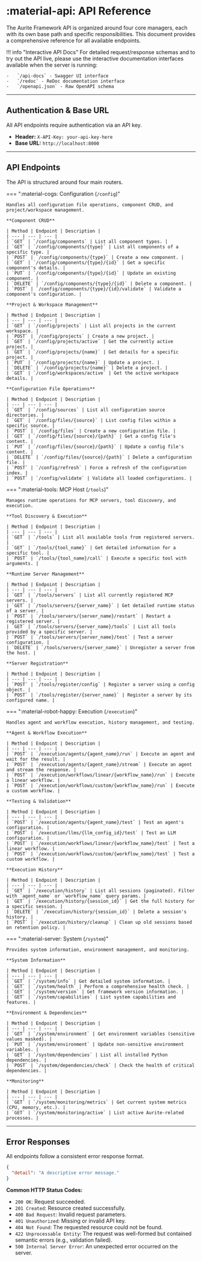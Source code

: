 # :material-api: API Reference

The Aurite Framework API is organized around four core managers, each with its own base path and specific responsibilities. This document provides a comprehensive reference for all available endpoints.

!!! info "Interactive API Docs"
For detailed request/response schemas and to try out the API live, please use the interactive documentation interfaces available when the server is running:

    -   `/api-docs` - Swagger UI interface
    -   `/redoc` - ReDoc documentation interface
    -   `/openapi.json` - Raw OpenAPI schema

---

## Authentication & Base URL

All API endpoints require authentication via an API key.

- **Header:** `X-API-Key: your-api-key-here`
- **Base URL:** `http://localhost:8000`

---

## API Endpoints

The API is structured around four main routers.

=== ":material-cogs: Configuration (`/config`)"

    Handles all configuration file operations, component CRUD, and project/workspace management.

    **Component CRUD**

    | Method | Endpoint | Description |
    | --- | --- | --- |
    | `GET` | `/config/components` | List all component types. |
    | `GET` | `/config/components/{type}` | List all components of a specific type. |
    | `POST` | `/config/components/{type}` | Create a new component. |
    | `GET` | `/config/components/{type}/{id}` | Get a specific component's details. |
    | `PUT` | `/config/components/{type}/{id}` | Update an existing component. |
    | `DELETE` | `/config/components/{type}/{id}` | Delete a component. |
    | `POST` | `/config/components/{type}/{id}/validate` | Validate a component's configuration. |

    **Project & Workspace Management**

    | Method | Endpoint | Description |
    | --- | --- | --- |
    | `GET` | `/config/projects` | List all projects in the current workspace. |
    | `POST` | `/config/projects` | Create a new project. |
    | `GET` | `/config/projects/active` | Get the currently active project. |
    | `GET` | `/config/projects/{name}` | Get details for a specific project. |
    | `PUT` | `/config/projects/{name}` | Update a project. |
    | `DELETE` | `/config/projects/{name}` | Delete a project. |
    | `GET` | `/config/workspaces/active` | Get the active workspace details. |

    **Configuration File Operations**

    | Method | Endpoint | Description |
    | --- | --- | --- |
    | `GET` | `/config/sources` | List all configuration source directories. |
    | `GET` | `/config/files/{source}` | List config files within a specific source. |
    | `POST` | `/config/files` | Create a new configuration file. |
    | `GET` | `/config/files/{source}/{path}` | Get a config file's content. |
    | `PUT` | `/config/files/{source}/{path}` | Update a config file's content. |
    | `DELETE` | `/config/files/{source}/{path}` | Delete a configuration file. |
    | `POST` | `/config/refresh` | Force a refresh of the configuration index. |
    | `POST` | `/config/validate` | Validate all loaded configurations. |

=== ":material-tools: MCP Host (`/tools`)"

    Manages runtime operations for MCP servers, tool discovery, and execution.

    **Tool Discovery & Execution**

    | Method | Endpoint | Description |
    | --- | --- | --- |
    | `GET` | `/tools` | List all available tools from registered servers. |
    | `GET` | `/tools/{tool_name}` | Get detailed information for a specific tool. |
    | `POST` | `/tools/{tool_name}/call` | Execute a specific tool with arguments. |

    **Runtime Server Management**

    | Method | Endpoint | Description |
    | --- | --- | --- |
    | `GET` | `/tools/servers` | List all currently registered MCP servers. |
    | `GET` | `/tools/servers/{server_name}` | Get detailed runtime status of a server. |
    | `POST` | `/tools/servers/{server_name}/restart` | Restart a registered server. |
    | `GET` | `/tools/servers/{server_name}/tools` | List all tools provided by a specific server. |
    | `POST` | `/tools/servers/{server_name}/test` | Test a server configuration. |
    | `DELETE` | `/tools/servers/{server_name}` | Unregister a server from the host. |

    **Server Registration**

    | Method | Endpoint | Description |
    | --- | --- | --- |
    | `POST` | `/tools/register/config` | Register a server using a config object. |
    | `POST` | `/tools/register/{server_name}` | Register a server by its configured name. |

=== ":material-robot-happy: Execution (`/execution`)"

    Handles agent and workflow execution, history management, and testing.

    **Agent & Workflow Execution**

    | Method | Endpoint | Description |
    | --- | --- | --- |
    | `POST` | `/execution/agents/{agent_name}/run` | Execute an agent and wait for the result. |
    | `POST` | `/execution/agents/{agent_name}/stream` | Execute an agent and stream the response. |
    | `POST` | `/execution/workflows/linear/{workflow_name}/run` | Execute a linear workflow. |
    | `POST` | `/execution/workflows/custom/{workflow_name}/run` | Execute a custom workflow. |

    **Testing & Validation**

    | Method | Endpoint | Description |
    | --- | --- | --- |
    | `POST` | `/execution/agents/{agent_name}/test` | Test an agent's configuration. |
    | `POST` | `/execution/llms/{llm_config_id}/test` | Test an LLM configuration. |
    | `POST` | `/execution/workflows/linear/{workflow_name}/test` | Test a linear workflow. |
    | `POST` | `/execution/workflows/custom/{workflow_name}/test` | Test a custom workflow. |

    **Execution History**

    | Method | Endpoint | Description |
    | --- | --- | --- |
    | `GET` | `/execution/history` | List all sessions (paginated). Filter with `agent_name` or `workflow_name` query params. |
    | `GET` | `/execution/history/{session_id}` | Get the full history for a specific session. |
    | `DELETE` | `/execution/history/{session_id}` | Delete a session's history. |
    | `POST` | `/execution/history/cleanup` | Clean up old sessions based on retention policy. |

=== ":material-server: System (`/system`)"

    Provides system information, environment management, and monitoring.

    **System Information**

    | Method | Endpoint | Description |
    | --- | --- | --- |
    | `GET` | `/system/info` | Get detailed system information. |
    | `GET` | `/system/health` | Perform a comprehensive health check. |
    | `GET` | `/system/version` | Get framework version information. |
    | `GET` | `/system/capabilities` | List system capabilities and features. |

    **Environment & Dependencies**

    | Method | Endpoint | Description |
    | --- | --- | --- |
    | `GET` | `/system/environment` | Get environment variables (sensitive values masked). |
    | `PUT` | `/system/environment` | Update non-sensitive environment variables. |
    | `GET` | `/system/dependencies` | List all installed Python dependencies. |
    | `POST` | `/system/dependencies/check` | Check the health of critical dependencies. |

    **Monitoring**

    | Method | Endpoint | Description |
    | --- | --- | --- |
    | `GET` | `/system/monitoring/metrics` | Get current system metrics (CPU, memory, etc.). |
    | `GET` | `/system/monitoring/active` | List active Aurite-related processes. |

---

## Error Responses

All endpoints follow a consistent error response format.

```json
{
  "detail": "A descriptive error message."
}
```

**Common HTTP Status Codes:**

- `200 OK`: Request succeeded.
- `201 Created`: Resource created successfully.
- `400 Bad Request`: Invalid request parameters.
- `401 Unauthorized`: Missing or invalid API key.
- `404 Not Found`: The requested resource could not be found.
- `422 Unprocessable Entity`: The request was well-formed but contained semantic errors (e.g., validation failed).
- `500 Internal Server Error`: An unexpected error occurred on the server.
